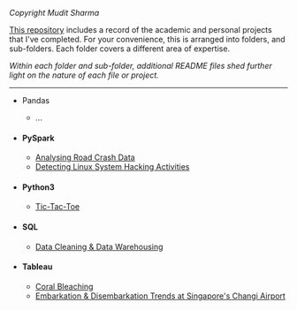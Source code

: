 *Copyright Mudit Sharma*

[This repository](https://github.com/mud1tsharma/mud1tsharma) includes a record of the academic and personal projects that I've completed. For your convenience, this is arranged into folders, and sub-folders. Each folder covers a different area of expertise. 

*Within each folder and sub-folder, additional README files shed further light on the nature of each file or project.*
___

- Pandas
  - ...

- #### PySpark
  - [Analysing Road Crash Data](https://github.com/mud1tsharma/mud1tsharma/tree/main/PySpark)
  - [Detecting Linux System Hacking Activities](https://github.com/mud1tsharma/mud1tsharma/tree/main/PySpark)

- #### Python3
  - [Tic-Tac-Toe](https://github.com/mud1tsharma/mud1tsharma/tree/main/Python3)

- #### SQL
  - [Data Cleaning & Data Warehousing](https://github.com/mud1tsharma/mud1tsharma/tree/main/SQL/Data%20Cleaning%20%26%20Data%20Warehousing)

- #### Tableau
  - [Coral Bleaching](https://github.com/mud1tsharma/mud1tsharma/tree/main/Tableau/Coral%20Bleaching)
  - [Embarkation & Disembarkation Trends at Singapore's Changi Airport](https://github.com/mud1tsharma/mud1tsharma/tree/main/Tableau/Embarkation%20%26%20Disembarkation%20Trends%20at%20Singapore's%20Changi%20Airport)



